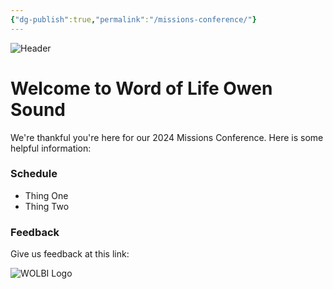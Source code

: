 ```yaml
---
{"dg-publish":true,"permalink":"/missions-conference/"}
---
```


![Header](https://i.ibb.co/9prtc0B/Copy-of-April.jpg)
# Welcome to Word of Life Owen Sound
We're thankful you're here for our 2024 Missions Conference. Here is some helpful information:

### Schedule
- Thing One
- Thing Two
### Feedback
Give us feedback at this link:


![WOLBI Logo](https://i.ibb.co/g40qTns/WOLBI-OS-blue.png)